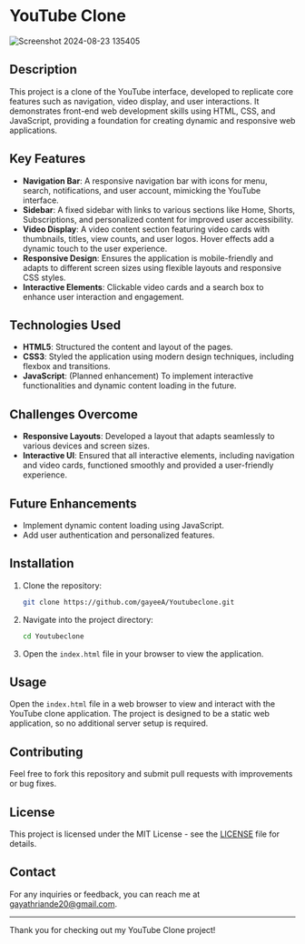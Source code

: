 # YouTube Clone

![Screenshot 2024-08-23 135405](https://github.com/user-attachments/assets/ad2bc040-ca39-40bd-a1d4-abc6ce667395)


## Description
This project is a clone of the YouTube interface, developed to replicate core features such as navigation, video display, and user interactions. It demonstrates front-end web development skills using HTML, CSS, and JavaScript, providing a foundation for creating dynamic and responsive web applications.

## Key Features
- **Navigation Bar**: A responsive navigation bar with icons for menu, search, notifications, and user account, mimicking the YouTube interface.
- **Sidebar**: A fixed sidebar with links to various sections like Home, Shorts, Subscriptions, and personalized content for improved user accessibility.
- **Video Display**: A video content section featuring video cards with thumbnails, titles, view counts, and user logos. Hover effects add a dynamic touch to the user experience.
- **Responsive Design**: Ensures the application is mobile-friendly and adapts to different screen sizes using flexible layouts and responsive CSS styles.
- **Interactive Elements**: Clickable video cards and a search box to enhance user interaction and engagement.

## Technologies Used
- **HTML5**: Structured the content and layout of the pages.
- **CSS3**: Styled the application using modern design techniques, including flexbox and transitions.
- **JavaScript**: (Planned enhancement) To implement interactive functionalities and dynamic content loading in the future.

## Challenges Overcome
- **Responsive Layouts**: Developed a layout that adapts seamlessly to various devices and screen sizes.
- **Interactive UI**: Ensured that all interactive elements, including navigation and video cards, functioned smoothly and provided a user-friendly experience.

## Future Enhancements
- Implement dynamic content loading using JavaScript.
- Add user authentication and personalized features.

## Installation
1. Clone the repository:
    ```bash
    git clone https://github.com/gayeeA/Youtubeclone.git
    ```
2. Navigate into the project directory:
    ```bash
    cd Youtubeclone
    ```
3. Open the `index.html` file in your browser to view the application.

## Usage
Open the `index.html` file in a web browser to view and interact with the YouTube clone application. The project is designed to be a static web application, so no additional server setup is required.

## Contributing
Feel free to fork this repository and submit pull requests with improvements or bug fixes.

## License
This project is licensed under the MIT License - see the [LICENSE](LICENSE) file for details.

## Contact
For any inquiries or feedback, you can reach me at [gayathriande20@gmail.com](mailto:gayathriande20@gmail.com).

---

Thank you for checking out my YouTube Clone project!

